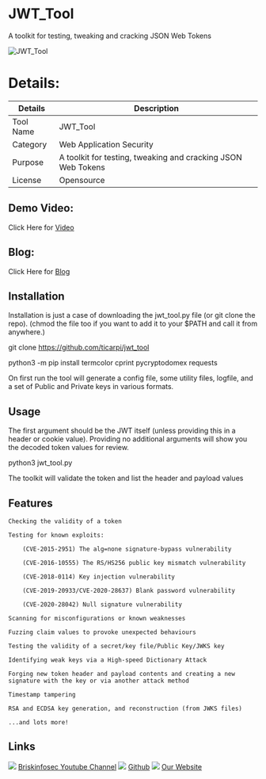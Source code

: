 JWT_Tool
============
A toolkit for testing, tweaking and cracking JSON Web Tokens  

![JWT_Tool](https://www.briskinfosec.com//assets/tooloftheday/TOD_2441.png)

Details:
============
|  Details | Description   |
| ------------ | ------------ |
|  Tool Name |  JWT_Tool |
|  Category | Web Application Security |
|  Purpose | A toolkit for testing, tweaking and cracking JSON Web Tokens |
|  License |  Opensource |

Demo Video:
-----------------
Click Here for [Video](https://youtu.be/Ak9JkvpbvCc "Video")

Blog: 
--------------
Click Here for [Blog](https://www.briskinfosec.com/tooloftheday/toolofthedaydetail/JWT_Tool "Blog")

Installation
----------------
Installation is just a case of downloading the jwt_tool.py file (or git clone the repo).
(chmod the file too if you want to add it to your $PATH and call it from anywhere.)

   git clone https://github.com/ticarpi/jwt_tool
   
   python3 -m pip install termcolor cprint pycryptodomex requests
   
 On first run the tool will generate a config file, some utility files, logfile, and a set of Public and Private keys in various formats.  
   
Usage
------------
The first argument should be the JWT itself (unless providing this in a header or cookie value). Providing no additional arguments will show you the decoded token values for review.

 python3 jwt_tool.py <JWT>
 
The toolkit will validate the token and list the header and payload values
   
Features
--------------

    Checking the validity of a token
   
    Testing for known exploits:
   
        (CVE-2015-2951) The alg=none signature-bypass vulnerability
   
        (CVE-2016-10555) The RS/HS256 public key mismatch vulnerability
   
        (CVE-2018-0114) Key injection vulnerability
   
        (CVE-2019-20933/CVE-2020-28637) Blank password vulnerability
   
        (CVE-2020-28042) Null signature vulnerability
   
    Scanning for misconfigurations or known weaknesses
   
    Fuzzing claim values to provoke unexpected behaviours
   
    Testing the validity of a secret/key file/Public Key/JWKS key
   
    Identifying weak keys via a High-speed Dictionary Attack
   
    Forging new token header and payload contents and creating a new signature with the key or via another attack method
   
    Timestamp tampering
   
    RSA and ECDSA key generation, and reconstruction (from JWKS files)
   
    ...and lots more!
  
    
Links
----------------
![ ](https://img.icons8.com/color/15/000000/youtube-play.png) [Briskinfosec Youtube Channel](https://www.youtube.com/channel/UCcPmqqYETcO_7-6p_uUsF1w "Briskinfosec Youtube Channel")
 ![ ](https://img.icons8.com/glyph-neue/15/000000/github.png) [Github](https://github.com/briskinfosec "Github") 
 ![ ](https://img.icons8.com/ios/15/000000/internet--v2.png) [Our Website](https://www.briskinfosec.com/ "Our Website")
